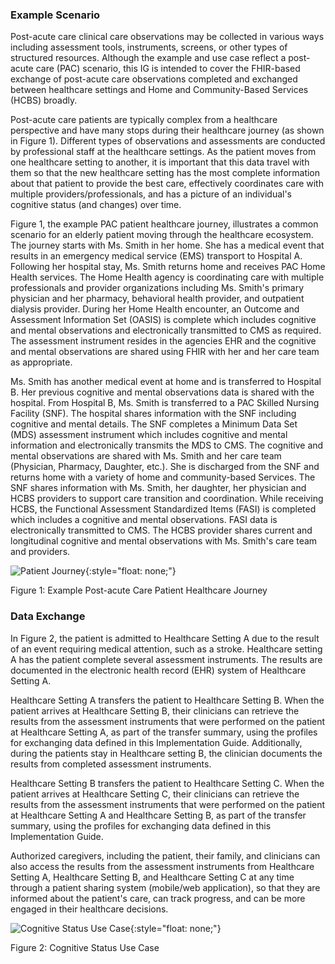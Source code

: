 ### Example Scenario

Post-acute care clinical care observations may be collected in various ways including assessment tools, instruments, screens, or other types of structured resources.  Although the example and use case reflect a post-acute care (PAC) scenario, this IG is intended to cover the FHIR-based exchange of post-acute care observations completed and exchanged between healthcare settings and Home and Community-Based Services (HCBS) broadly.

Post-acute care patients are typically complex from a healthcare perspective and have many stops during their healthcare journey (as shown in Figure 1). Different types of observations and assessments are conducted by professional staff at the healthcare settings. As the patient moves from one healthcare setting to another, it is important that this data travel with them so that the new healthcare setting has the most complete information about that patient to provide the best care, effectively coordinates care with multiple providers/professionals, and has a picture of an individual's cognitive status (and changes) over time.

Figure 1, the example PAC patient healthcare journey, illustrates a common scenario for an elderly patient moving through the healthcare ecosystem. The journey starts with Ms. Smith in her home. She has a medical event that results in an emergency medical service (EMS) transport to Hospital A. Following her hospital stay, Ms. Smith returns home and receives PAC Home Health services. The Home Health agency is coordinating care with multiple professionals and provider organizations including Ms. Smith's primary physician and her pharmacy, behavioral health provider, and outpatient dialysis provider. During her Home Health encounter, an Outcome and Assessment Information Set (OASIS) is complete which includes cognitive and mental observations and electronically transmitted to CMS as required. The assessment instrument resides in the agencies EHR and the cognitive and mental observations are shared using FHIR with her and her care team as appropriate.

Ms. Smith has another medical event at home and is transferred to Hospital B. Her previous cognitive and mental observations data is shared with the hospital. From Hospital B, Ms. Smith is transferred to a PAC Skilled Nursing Facility (SNF). The hospital shares information with the SNF including cognitive and mental details. The SNF completes a Minimum Data Set (MDS) assessment instrument which includes cognitive and mental information and electronically transmits the MDS to CMS. The cognitive and mental observations are shared with Ms. Smith and her care team (Physician, Pharmacy, Daughter, etc.). She is discharged from the SNF and returns home with a variety of home and community-based Services. The SNF shares information with Ms. Smith, her daughter, her physician and HCBS providers to support care transition and coordination. While receiving HCBS, the Functional Assessment Standardized Items (FASI) is completed which includes a cognitive and mental observations. FASI data is electronically transmitted to CMS. The HCBS provider shares current and longitudinal cognitive and mental observations with Ms. Smith's care team and providers.


![Patient Journey](Patient_Journey.png){:style="float: none;"}

Figure 1: Example Post-acute Care Patient Healthcare Journey


### Data Exchange

In Figure 2, the patient is admitted to Healthcare Setting A due to the result of an event requiring medical attention, such as a stroke. Healthcare setting A has the patient complete several assessment instruments. The results are documented in the electronic health record (EHR) system of Healthcare Setting A.

Healthcare Setting A transfers the patient to Healthcare Setting B. When the patient arrives at Healthcare Setting B, their clinicians can retrieve the results from the assessment instruments that were performed on the patient at Healthcare Setting A, as part of the transfer summary, using the profiles for exchanging data defined in this Implementation Guide. Additionally, during the patients stay in Healthcare setting B, the clinician documents the results from completed assessment instruments.

Healthcare Setting B transfers the patient to Healthcare Setting C. When the patient arrives at Healthcare Setting C, their clinicians can retrieve the results from the assessment instruments that were performed on the patient at Healthcare Setting A and Healthcare Setting B, as part of the transfer summary, using the profiles for exchanging data defined in this Implementation Guide.

Authorized caregivers, including the patient, their family, and clinicians can also access the results from the assessment instruments from Healthcare Setting A, Healthcare Setting B, and Healthcare Setting C at any time through a patient sharing system (mobile/web application), so that they are informed about the patient's care, can track progress, and can be more engaged in their healthcare decisions.


![Cognitive Status Use Case](Cognitive_Status_Use_Case.png){:style="float: none;"}

Figure 2: Cognitive Status Use Case